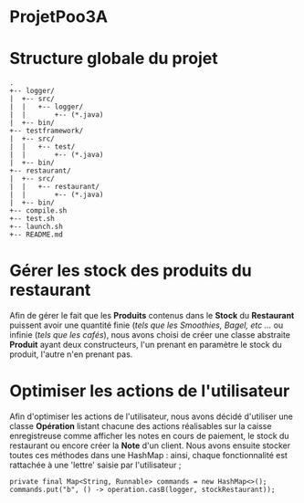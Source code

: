 
# ProjetPoo3A

Structure globale du projet
=
```
.
+-- logger/
|  +-- src/
|  |   +-- logger/
|  |       +-- (*.java)
|  +-- bin/
+-- testframework/
|  +-- src/
|  |   +-- test/
|  |       +-- (*.java)
|  +-- bin/
+-- restaurant/
|  +-- src/
|  |   +-- restaurant/
|  |       +-- (*.java)
|  +-- bin/
+-- compile.sh
+-- test.sh
+-- launch.sh
+-- README.md
```

Gérer les stock des produits du restaurant
=
Afin de gérer le fait que les **Produits** contenus dans le **Stock** du **Restaurant** puissent avoir une quantité finie (*tels que les Smoothies, Bagel, etc ...* ou infinie (*tels que les cafés*), nous avons choisi de créer une classe abstraite **Produit** ayant deux constructeurs, l'un prenant en paramètre le stock du produit, l'autre n'en prenant pas.

Optimiser les actions de l'utilisateur
=
Afin d'optimiser les actions de l'utilisateur, nous avons décidé d'utiliser une classe **Opération** listant chacune des actions réalisables sur la caisse enregistreuse comme afficher les notes en cours de paiement, le stock du restaurant ou encore créer la **Note** d'un client. Nous avons ensuite stocker toutes ces méthodes dans une HashMap : ainsi, chaque fonctionnalité est rattachée à une 'lettre' saisie par l'utilisateur ;

`private final Map<String, Runnable> commands = new HashMap<>();
commands.put("b", () -> operation.casB(logger, stockRestaurant));`
